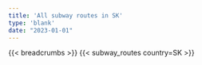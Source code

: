 ```yaml
---
title: 'All subway routes in SK'
type: 'blank'
date: "2023-01-01"
---
```


{{< breadcrumbs >}}
{{< subway_routes country=SK >}}
